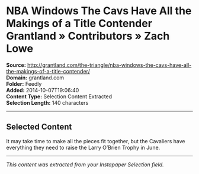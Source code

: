 # NBA Windows The Cavs Have All the Makings of a Title Contender Grantland » Contributors » Zach Lowe

**Source:** http://grantland.com/the-triangle/nba-windows-the-cavs-have-all-the-makings-of-a-title-contender/  
**Domain:** grantland.com  
**Folder:** Feedly  
**Added:** 2014-10-07T19:06:40  
**Content Type:** Selection Content Extracted  
**Selection Length:** 140 characters  


---

## Selected Content

It may take time to make all the pieces fit together, but the Cavaliers have everything they need to raise the Larry O’Brien Trophy in June.

---

*This content was extracted from your Instapaper Selection field.*